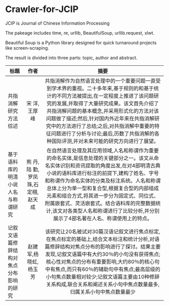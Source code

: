 # Crawler-for-JCIP
JCIP is Journal of Chinese Information Processing

The pakeage includes time, re, urllib, BeautifulSoup, urllib.request, xlwt.

Beautiful Soup is a Python library designed for quick turnaround projects like screen-scraping.

The result is divided into three parts: topic, author and abstract.

|标题	          | 作者	         | 摘要  |
| ------------- |:-------------:|:-----:|
|共指消解研究方法综述|宋 洋,王厚峰|共指消解作为自然语言处理中的一个重要问题一直受到学术界的重视。二十多年来,基于规则的和基于统计的不同方法被提出,在一定程度上推进了该问题研究的发展,并取得了大量研究成果。该文首先介绍了共指消解问题的基本概念,并采用形式化的方法对该问题做了描述;然后,针对国内外近年来在共指消解研究中的方法进行了总结;之后,对共指消解中重要的特征问题进行了分析与讨论;最后,历数了共指消解的各种国际评测,并对未来可能的研究方向进行了展望。|
|基于语料库的明清小说人名与称谓研究|熊 丹,陆 勤,罗凤珠,石定栩,赵天成| 在自然语言处理及其应用领域,人名和称谓作为重要的命名实体,是信息处理的关键部分之一。该文从命名实体识别和资讯提取的角度出发,在对4部明清古典小说的语料库进行标注的前提下,建构了姓名、字号和称谓作为命名实体的分类及标注系统。人名和称谓总体上分为单一型和复合型,根据复合型的内部组成元素和组合方式,将其进一步分为固定式、同位式、附属嵌套式、灵活嵌套式。结合语料库的完整数据统计,该文对各类型人名和称谓进行了比较分析,并分别展示了4部名著在人名、称谓使用上的特点。|
|记叙文语篇修辞结构对焦点分布影响的研究 | 赵建军,杨晓虹,杨玉芳|该研究让20名被试对30篇汉语记叙文进行焦点标定,在焦点标定的基础上,结合文本标注和统计分析,对语篇修辞结构对焦点分布的影响进行了探讨。结果主要发现,记叙文语篇中有大约30％的小句没有获得焦点;核心性对焦点的分布有重要影响,大约80％的核心句中有焦点,而只有60％的辅助句中有焦点;最高层级的小句焦点数量相对较少;记叙文语篇主要由10种修辞关系构成,联合关系和阐述关系小句中焦点数量最多,归属关系小句中焦点数量最少|

